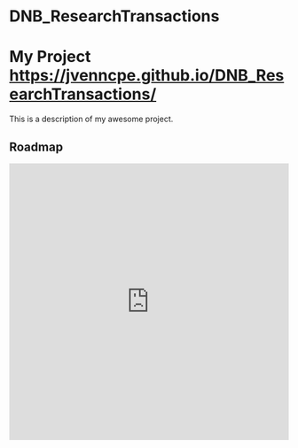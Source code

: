 # DNB_ResearchTransactions


# My Project https://jvenncpe.github.io/DNB_ResearchTransactions/

This is a description of my awesome project.

## Roadmap

<iframe src="https://roadmap.sh/r/embed?id=67781cff70129741a8113f8d" width="100%" height="500px" frameBorder="0"></iframe>

